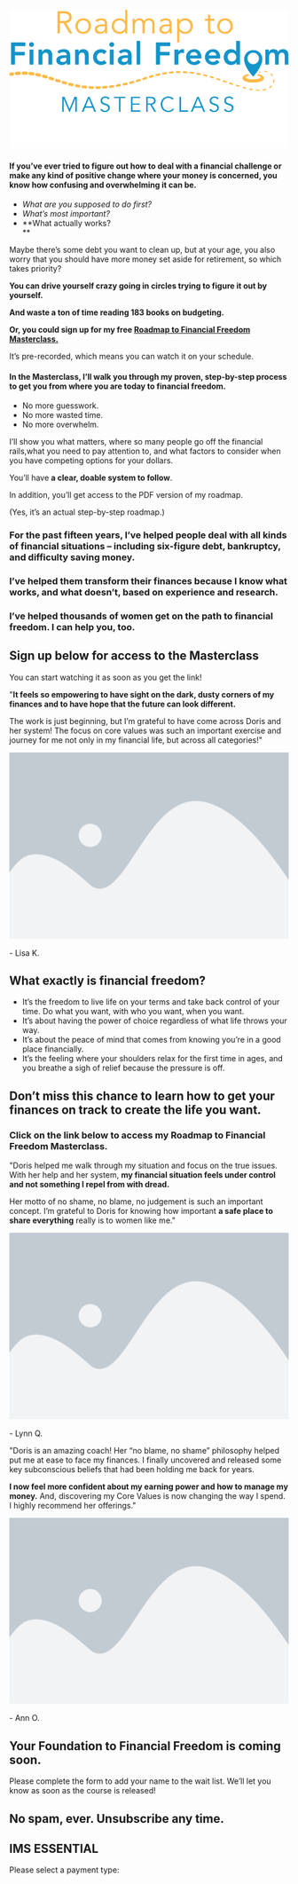 ![](attachments/masterclass-logo.png)

#### If you’ve ever tried to figure out how to deal with a financial challenge or make any kind of positive change where your money is concerned, you know how confusing and overwhelming it can be.

- *What are you supposed to do first?*
- *What’s most important?*
- **What actually works?  
	**

Maybe there’s some debt you want to clean up, but at your age, you also worry that you should have more money set aside for retirement, so which takes priority?

**You can drive yourself crazy going in circles trying to figure it out by yourself.**

**And waste a ton of time reading 183 books on budgeting.**

**Or, you could sign up for my free [Roadmap to Financial Freedom Masterclass.](#enroll)**

It’s pre-recorded, which means you can watch it on your schedule.

#### In the Masterclass, I’ll walk you through my proven, step-by-step process to get you from where you are today to financial freedom.

- No more guesswork.
- No more wasted time.
- No more overwhelm.

I’ll show you what matters, where so many people go off the financial rails,what you need to pay attention to, and what factors to consider when you have competing options for your dollars.

You’ll have **a clear, doable system to follow**.

In addition, you’ll get access to the PDF version of my roadmap.

(Yes, it’s an actual step-by-step roadmap.)

### For the past fifteen years, I’ve helped people deal with all kinds of financial situations – including six-figure debt, bankruptcy, and difficulty saving money.

### I’ve helped them transform their finances because I know what works, and what doesn’t, based on experience and research.

### I’ve helped thousands of women get on the path to financial freedom. I can help you, too.

## Sign up below for access to the Masterclass

You can start watching it as soon as you get the link!

"**It feels so empowering to have sight on the dark, dusty corners of my finances and to have hope that the future can look different.**  
  
The work is just beginning, but I’m grateful to have come across Doris and her system! The focus on core values was such an important exercise and journey for me not only in my financial life, but across all categories!"

![](attachments/placeholder.png)

\- Lisa K.

## What exactly is financial freedom?

- It’s the freedom to live life on your terms and take back control of your time. Do what you want, with who you want, when you want.
- It’s about having the power of choice regardless of what life throws your way.
- It’s about the peace of mind that comes from knowing you’re in a good place financially.
- It’s the feeling where your shoulders relax for the first time in ages, and you breathe a sigh of relief because the pressure is off.

## Don’t miss this chance to learn how to get your finances on track to create the life you want.

### Click on the link below to access my Roadmap to Financial Freedom Masterclass.

"Doris helped me walk through my situation and focus on the true issues. With her help and her system, **my financial situation feels under control and not something I repel from with dread.**  
  
Her motto of no shame, no blame, no judgement is such an important concept. I’m grateful to Doris for knowing how important **a safe place to share everything** really is to women like me."

![](attachments/placeholder.png)

\- Lynn Q.

"Doris is an amazing coach! Her “no blame, no shame” philosophy helped put me at ease to face my finances. I finally uncovered and released some key subconscious beliefs that had been holding me back for years.  
  
**I now feel more confident about my earning power and how to manage my money.** And, discovering my Core Values is now changing the way I spend. I highly recommend her offerings."

![](attachments/placeholder.png)

\- Ann O.

## Your Foundation to Financial Freedom is coming soon.

Please complete the form to add your name to the wait list. We’ll let you know as soon as the course is released!

## No spam, ever. Unsubscribe any time.

## IMS ESSENTIAL

Please select a payment type: